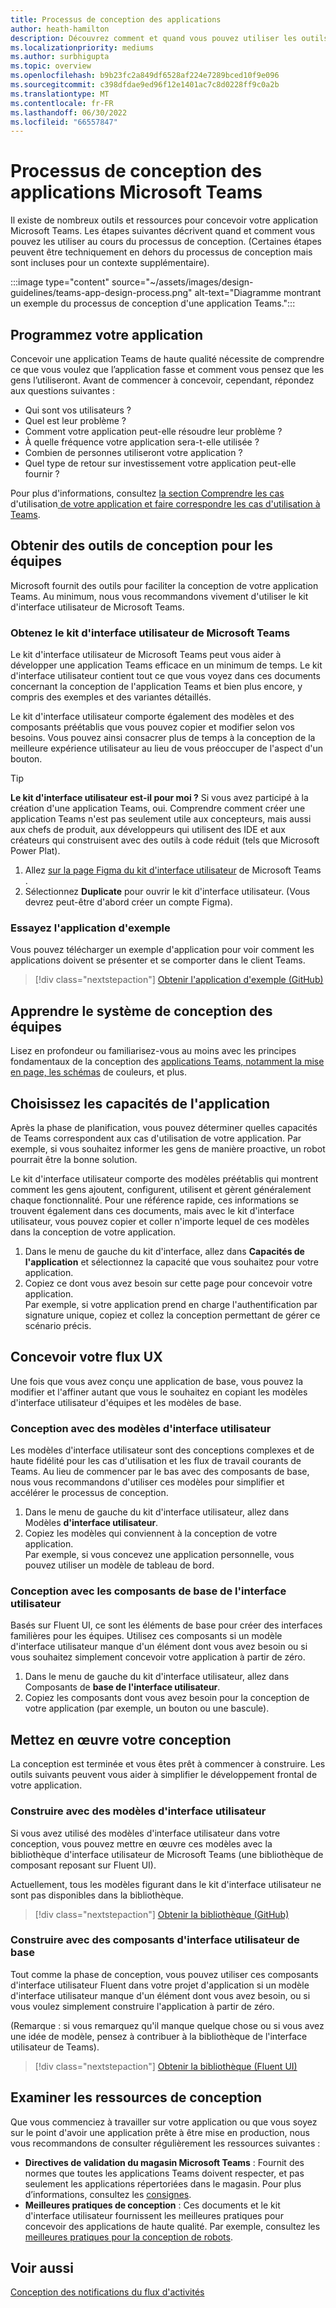 ```yaml
---
title: Processus de conception des applications
author: heath-hamilton
description: Découvrez comment et quand vous pouvez utiliser les outils et ressources Microsoft pour concevoir une application Microsoft Teams efficace.
ms.localizationpriority: mediums
ms.author: surbhigupta
ms.topic: overview
ms.openlocfilehash: b9b23fc2a849df6528af224e7289bced10f9e096
ms.sourcegitcommit: c398dfdae9ed96f12e1401ac7c8d0228ff9c0a2b
ms.translationtype: MT
ms.contentlocale: fr-FR
ms.lasthandoff: 06/30/2022
ms.locfileid: "66557847"
---
```

# <a name="design-process-for-microsoft-teams-apps"></a>Processus de conception des applications Microsoft Teams

Il existe de nombreux outils et ressources pour concevoir votre application Microsoft Teams. Les étapes suivantes décrivent quand et comment vous pouvez les utiliser au cours du processus de conception. (Certaines étapes peuvent être techniquement en dehors du processus de conception mais sont incluses pour un contexte supplémentaire).

:::image type="content" source="~/assets/images/design-guidelines/teams-app-design-process.png" alt-text="Diagramme montrant un exemple du processus de conception d'une application Teams.":::

## <a name="plan-your-app"></a>Programmez votre application

Concevoir une application Teams de haute qualité nécessite de comprendre ce que vous voulez que l’application fasse et comment vous pensez que les gens l’utiliseront. Avant de commencer à concevoir, cependant, répondez aux questions suivantes :

* Qui sont vos utilisateurs ?
* Quel est leur problème ?
* Comment votre application peut-elle résoudre leur problème ?
* À quelle fréquence votre application sera-t-elle utilisée ?
* Combien de personnes utiliseront votre application ?
* Quel type de retour sur investissement votre application peut-elle fournir ?

Pour plus d'informations, consultez [la section Comprendre les cas](~/concepts/design/understand-use-cases.md) d'utilisation[ de votre application et faire correspondre les cas d'utilisation à Teams](~/concepts/design/map-use-cases.md).

## <a name="get-teams-design-tools"></a>Obtenir des outils de conception pour les équipes

Microsoft fournit des outils pour faciliter la conception de votre application Teams. Au minimum, nous vous recommandons vivement d'utiliser le kit d'interface utilisateur de Microsoft Teams.

### <a name="get-the-microsoft-teams-ui-kit"></a>Obtenez le kit d'interface utilisateur de Microsoft Teams

Le kit d'interface utilisateur de Microsoft Teams peut vous aider à développer une application Teams efficace en un minimum de temps. Le kit d'interface utilisateur contient tout ce que vous voyez dans ces documents concernant la conception de l'application Teams et bien plus encore, y compris des exemples et des variantes détaillés.

Le kit d'interface utilisateur comporte également des modèles et des composants préétablis que vous pouvez copier et modifier selon vos besoins. Vous pouvez ainsi consacrer plus de temps à la conception de la meilleure expérience utilisateur au lieu de vous préoccuper de l'aspect d'un bouton.

> [!TIP]
> **Le kit d'interface utilisateur est-il pour moi ?** Si vous avez participé à la création d'une application Teams, oui. Comprendre comment créer une application Teams n'est pas seulement utile aux concepteurs, mais aussi aux chefs de produit, aux développeurs qui utilisent des IDE et aux créateurs qui construisent avec des outils à code réduit (tels que Microsoft Power Plat).

1. Allez [sur la page Figma du kit d'interface utilisateur](https://www.figma.com/community/file/916836509871353159) de Microsoft Teams .
1. Sélectionnez **Duplicate** pour ouvrir le kit d'interface utilisateur. (Vous devrez peut-être d'abord créer un compte Figma).

### <a name="try-the-sample-app"></a>Essayez l'application d'exemple

Vous pouvez télécharger un exemple d'application pour voir comment les applications doivent se présenter et se comporter dans le client Teams.

> [!div class="nextstepaction"]
> [Obtenir l'application d'exemple (GitHub)](https://github.com/OfficeDev/Microsoft-Teams-Samples/tree/main/samples/tab-ui-templates/ts)

## <a name="learn-teams-design-system"></a>Apprendre le système de conception des équipes

Lisez en profondeur ou familiarisez-vous au moins avec les principes fondamentaux de la conception des [applications Teams, notamment la mise en page, les schémas](design-teams-app-fundamentals.md) de couleurs, et plus.

## <a name="choose-app-capabilities"></a>Choisissez les capacités de l'application

Après la phase de planification, vous pouvez déterminer quelles capacités de Teams correspondent aux cas d'utilisation de votre application. Par exemple, si vous souhaitez informer les gens de manière proactive, un robot pourrait être la bonne solution.

Le kit d'interface utilisateur comporte des modèles préétablis qui montrent comment les gens ajoutent, configurent, utilisent et gèrent généralement chaque fonctionnalité. Pour une référence rapide, ces informations se trouvent également dans ces documents, mais avec le kit d'interface utilisateur, vous pouvez copier et coller n'importe lequel de ces modèles dans la conception de votre application.

1. Dans le menu de gauche du kit d'interface, allez dans **Capacités de l'application** et sélectionnez la capacité que vous souhaitez pour votre application.
1. Copiez ce dont vous avez besoin sur cette page pour concevoir votre application.<br />
   Par exemple, si votre application prend en charge l'authentification par signature unique, copiez et collez la conception permettant de gérer ce scénario précis.

## <a name="design-your-ux-flow"></a>Concevoir votre flux UX

Une fois que vous avez conçu une application de base, vous pouvez la modifier et l'affiner autant que vous le souhaitez en copiant les modèles d'interface utilisateur d'équipes et les modèles de base.

### <a name="design-with-ui-templates"></a>Conception avec des modèles d'interface utilisateur

Les modèles d'interface utilisateur sont des conceptions complexes et de haute fidélité pour les cas d'utilisation et les flux de travail courants de Teams. Au lieu de commencer par le bas avec des composants de base, nous vous recommandons d'utiliser ces modèles pour simplifier et accélérer le processus de conception.

1. Dans le menu de gauche du kit d'interface utilisateur, allez dans Modèles **d'interface utilisateur**.
1. Copiez les modèles qui conviennent à la conception de votre application.<br />
   Par exemple, si vous concevez une application personnelle, vous pouvez utiliser un modèle de tableau de bord.

### <a name="design-with-basic-ui-components"></a>Conception avec les composants de base de l'interface utilisateur

Basés sur Fluent UI, ce sont les éléments de base pour créer des interfaces familières pour les équipes. Utilisez ces composants si un modèle d'interface utilisateur manque d'un élément dont vous avez besoin ou si vous souhaitez simplement concevoir votre application à partir de zéro.

1. Dans le menu de gauche du kit d'interface utilisateur, allez dans Composants de **base de l'interface utilisateur**.
1. Copiez les composants dont vous avez besoin pour la conception de votre application (par exemple, un bouton ou une bascule).

## <a name="implement-your-design"></a>Mettez en œuvre votre conception

La conception est terminée et vous êtes prêt à commencer à construire. Les outils suivants peuvent vous aider à simplifier le développement frontal de votre application.

### <a name="build-with-ui-templates"></a>Construire avec des modèles d'interface utilisateur

Si vous avez utilisé des modèles d'interface utilisateur dans votre conception, vous pouvez mettre en œuvre ces modèles avec la bibliothèque d'interface utilisateur de Microsoft Teams (une bibliothèque de composant reposant sur Fluent UI).

Actuellement, tous les modèles figurant dans le kit d'interface utilisateur ne sont pas disponibles dans la bibliothèque.

> [!div class="nextstepaction"]
> [Obtenir la bibliothèque (GitHub)](https://github.com/OfficeDev/microsoft-teams-ui-component-library)

### <a name="build-with-basic-ui-components"></a>Construire avec des composants d'interface utilisateur de base

Tout comme la phase de conception, vous pouvez utiliser ces composants d'interface utilisateur Fluent dans votre projet d'application si un modèle d'interface utilisateur manque d'un élément dont vous avez besoin, ou si vous voulez simplement construire l'application à partir de zéro. 

(Remarque : si vous remarquez qu'il manque quelque chose ou si vous avez une idée de modèle, pensez à contribuer à la bibliothèque de l'interface utilisateur de Teams).

> [!div class="nextstepaction"]
> [Obtenir la bibliothèque (Fluent UI)](https://fluentsite.z22.web.core.windows.net/)

## <a name="review-design-resources"></a>Examiner les ressources de conception

Que vous commenciez à travailler sur votre application ou que vous soyez sur le point d'avoir une application prête à être mise en production, nous vous recommandons de consulter régulièrement les ressources suivantes :

* **Directives de validation du magasin Microsoft Teams** : Fournit des normes que toutes les applications Teams doivent respecter, et pas seulement les applications répertoriées dans le magasin. Pour plus d’informations, consultez les [consignes](~/concepts/deploy-and-publish/appsource/prepare/teams-store-validation-guidelines.md).
* **Meilleures pratiques de conception** : Ces documents et le kit d'interface utilisateur fournissent les meilleures pratiques pour concevoir des applications de haute qualité. Par exemple, consultez les [meilleures pratiques pour la conception de robots](~/bots/design/bots.md#best-practices).

## <a name="see-also"></a>Voir aussi

[Conception des notifications du flux d'activités](~/concepts/design/activity-feed-notifications.md)
